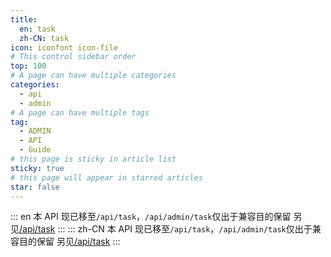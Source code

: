 ```yaml
---
title:
  en: task
  zh-CN: task
icon: iconfont icon-file
# This control sidebar order
top: 100
# A page can have multiple categories
categories:
  - api
  - admin
# A page can have multiple tags
tag:
  - ADMIN
  - API
  - Guide
# this page is sticky in article list
sticky: true
# this page will appear in starred articles
star: false
---
```


::: en
本 API 现已移至`/api/task`，`/api/admin/task`仅出于兼容目的保留
另见[/api/task](/api/task)
:::
::: zh-CN
本 API 现已移至`/api/task`，`/api/admin/task`仅出于兼容目的保留
另见[/api/task](/api/task)
:::
